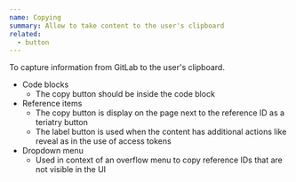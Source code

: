 ```yaml
---
name: Copying
summary: Allow to take content to the user's clipboard
related:
  - button
---
```


To capture information from GitLab to the user's clipboard.

- Code blocks
  - The copy button should be inside the code block
- Reference items
  - The copy button is display on the page next to the reference ID as a teriatry button
  - The label button is used when the content has additional actions like reveal as in the use of access tokens
- Dropdown menu
  - Used in context of an overflow menu to copy reference IDs that are not visible in the UI
